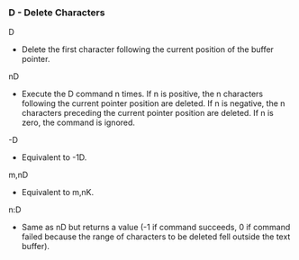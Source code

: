 ### D - Delete Characters

D
- Delete the first character following the current position of the
buffer pointer.

nD
- Execute the D command n times. If n is positive, the n
characters following the current pointer position are deleted.
If n is negative, the n characters preceding the current pointer
position are deleted. If n is zero, the command is ignored.

-D
- Equivalent to -1D.

m,nD
- Equivalent to m,nK.

n:D
- Same as nD but returns a value (-1 if command succeeds, 0 if
command failed because the range of characters to be deleted
fell outside the text buffer).
